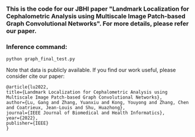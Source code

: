 ### This is the code for our JBHI paper "Landmark Localization for Cephalometric Analysis using Multiscale Image Patch-based Graph Convolutional Networks". For more details, please refer our paper.

### Inference command:

```python graph_final_test.py```


Note that data is publicly available. If you find our work useful, please consider cite our paper:

```
@article{lu2022,
title={Landmark Localization for Cephalometric Analysis using Multiscale Image Patch-based Graph Convolutional Networks},
author={Lu, Gang and Zhang, Yuanxiu and Kong, Youyong and Zhang, Chen and Coatrieux, Jean-Louis and Shu, Huazhong},
journal={IEEE Journal of Biomedical and Health Informatics},
year={2022},
publisher={IEEE}
}
```